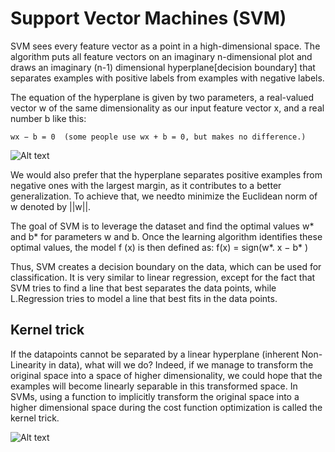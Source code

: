 #  Support Vector Machines (SVM)
SVM sees every feature vector as a point in a high-dimensional space. The algorithm puts all feature vectors on an imaginary n-dimensional plot and draws an imaginary (n-1) dimensional  hyperplane[decision boundary] that separates examples with positive labels from examples with negative labels.

The equation of the hyperplane is given by two parameters, a real-valued vector w of the same dimensionality as our input feature vector x, and a real number b like this:

```wx − b = 0  (some people use wx + b = 0, but makes no difference.)```

![Alt text](image-7.png)

We would also prefer that the hyperplane separates positive examples from negative ones with the largest margin, as it contributes to a better generalization. To achieve that, we needto minimize the Euclidean norm of w denoted by ||w||.

The goal of  SVM is to leverage the dataset and find the optimal values w* and b* for parameters w and b. Once the learning algorithm identifies these optimal values, the model f (x) is then defined as:
			f(x) = sign(w*. x − b* )

Thus, SVM creates a decision boundary on the data, which can be used for classification. It is very similar to linear regression, except for the fact that SVM tries to find a line that best separates the data points, while L.Regression tries to model a line that best fits in the data points.

## Kernel trick
If the datapoints cannot be separated by a linear hyperplane (inherent Non-Linearity in data), what will we do? Indeed, if we manage to transform the original space into a space of higher dimensionality, we could hope that the examples will become linearly separable in this transformed space. In SVMs, using a function to implicitly transform the original space into a higher dimensional space during the cost function optimization is called the kernel trick.

![Alt text](image-6.png)